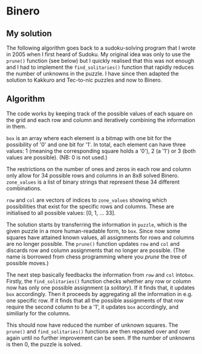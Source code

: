 # Binero

## My solution

The following algorithm goes back to a sudoku-solving program that I wrote in 2005 when
I first heard of Sudoku. My original idea was only to use the `prune()` function (see below) but I quickly realised that this was not enough and I had to implement the `find_solitaries()` function that rapidly reduces the number of unknowns in the puzzle. I have since then adapted the solution to Kakkuro and Tec-to-nic puzzles and now to Binero.

## Algorithm

The code works by keeping track of the possible values of each square on the grid and
each row and column and iteratively combining the information in them.

`box` is an array where each element is a bitmap with one bit for the possibility of '0' and one bit for '1'. In total, each element can have three values: 1 (meaning the corresponding square holds a '0'), 2 (a '1') or 3 (both values are possible). (NB: 0 is not used.)

The restrictions on the number of ones and zeros in each row and column only allow for 34
possible rows and columns in an 8x8 solved Binero. `zone_values` is a list of binary strings that represent these 34 different combinations.

`row` and `col` are vectors of indices to `zone_values` showing which possibilities that
exist for the specific rows and columns. These are initialised to all possible values: 
[0, 1, ... 33].

The solution starts by transferring the information in `puzzle`, which is the given puzzle
in a more human-readable form, to `box`. Since now some squares have attained known values, all assignments for rows and columns are no longer possible. The `prune()` function updates `row` and `col` and discards row and column assignments that no longer are possible. (The name is borrowed from chess programming where you *prune* the tree of possible moves.)

The next step basically feedbacks the information from `row` and `col` into`box`. Firstly,
the `find_solitaries()` function checks whether any row or column now has only one possible assignment (a *solitary*). If it finds that, it updates `box` accordingly. Then it proceeds by aggregating all the information in e.g. one specific row. If it finds that all the possible assignments of that row require the second column to be a '1', it updates `box` accordingly, and similiarly for the columns.

This should now have reduced the number of unknown squares. The `prune()` and `find_solitaries()` functions are then repeated over and over again until no further improvement can be seen. If the number of unknowns is then 0, the puzzle is solved.

